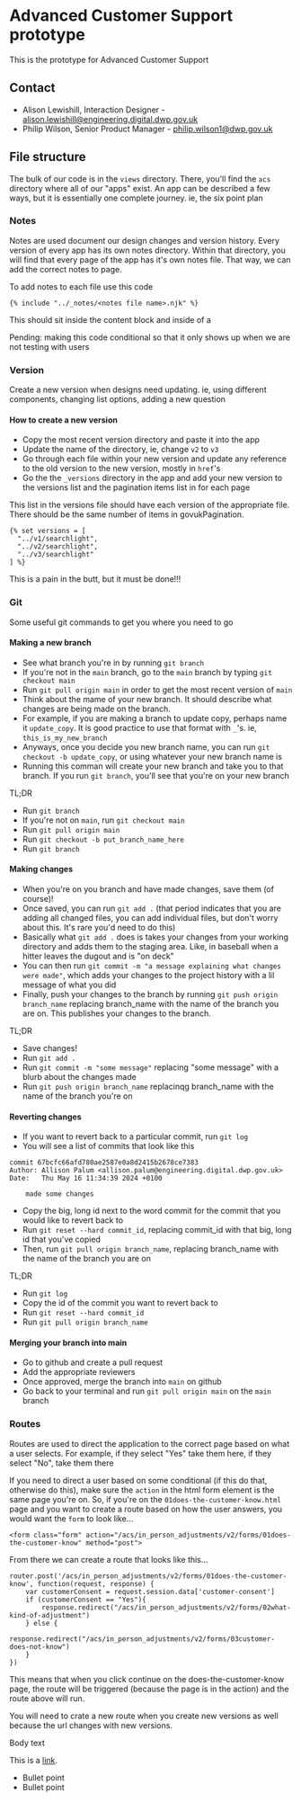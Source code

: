 # Advanced Customer Support prototype

This is the prototype for Advanced Customer Support

## Contact

- Alison Lewishill, Interaction Designer - alison.lewishill@engineering.digital.dwp.gov.uk
- Philip Wilson, Senior Product Manager - philip.wilson1@dwp.gov.uk

## File structure

The bulk of our code is in the `views` directory. There, you'll find the `acs` directory where all of our "apps" exist. An app can be described a few ways, but it is essentially one complete journey. ie, the six point plan

### Notes

Notes are used document our design changes and version history. Every version of every app has its own notes directory. Within that directory, you will find that every page of the app has it's own notes file. That way, we can add the correct notes to page.

To add notes to each file use this code
```
{% include "../_notes/<notes file name>.njk" %}
```
This should sit inside the content block and inside of a <div>
Pending: making this code conditional so that it only shows up when we are not testing with users

### Version

Create a new version when designs need updating. ie, using different components, changing list options, adding a new question

#### How to create a new version

- Copy the most recent version directory and paste it into the app
- Update the name of the directory, ie, change `v2` to `v3`
- Go through each file within your new version and update any reference to the old version to the new version, mostly in `href`'s
- Go the the `_versions` directory in the app and add your new version to the versions list and the pagination items list in for each page 

This list in the versions file should have each version of the appropriate file. There should be the same number of items in govukPagination.
```
{% set versions = [ 
  "../v1/searchlight",
  "../v2/searchlight",
  "../v3/searchlight"
] %}
```

This is a pain in the butt, but it must be done!!!

### Git

Some useful git commands to get you where you need to go

#### Making a new branch

- See what branch you're in by running `git branch`
- If you're not in the `main` branch, go to the `main` branch by typing `git checkout main` 
- Run `git pull origin main` in order to get the most recent version of `main`
- Think about the mame of your new branch. It should describe what changes are being made on the branch.
- For example, if you are making a branch to update copy, perhaps name it `update_copy`. It is good practice to use that format with `_`'s. ie, `this_is_my_new_branch`
- Anyways, once you decide you new branch name, you can run `git checkout -b update_copy`, or using whatever your new branch name is
- Running this comman will create your new branch and take you to that branch. If you run `git branch`, you'll see that you're on your new branch

TL;DR

- Run `git branch`
- If you're not on `main`, run `git checkout main`
- Run `git pull origin main`
- Run `git checkout -b put_branch_name_here`
- Run `git branch`

#### Making changes

- When you're on you branch and have made changes, save them (of course)!
- Once saved, you can run `git add .` (that period indicates that you are adding all changed files, you can add individual files, but don't worry about this. It's rare you'd need to do this)
- Basically what `git add .` does is takes your changes from your working directory and adds them to the staging area. Like, in baseball when a hitter leaves the dugout and is "on deck"
- You can then run `git commit -m "a message explaining what changes were made"`, which adds your changes to the project history with a lil message of what you did
- Finally, push your changes to the branch by running `git push origin branch_name` replacing branch_name with the name of the branch you are on. This publishes your changes to the branch. 

TL;DR

- Save changes!
- Run `git add .`
- Run `git commit -m "some message"` replacing "some message" with a blurb about the changes made
- Run `git push origin branch_name` replacinqg branch_name with the name of the branch you're on

#### Reverting changes

- If you want to revert back to a particular commit, run `git log`
- You will see a list of commits that look like this
```
commit 67bcfc66afd780ae2587e0a8d2415b2678ce7383
Author: Allison Palum <allison.palum@engineering.digital.dwp.gov.uk>
Date:   Thu May 16 11:34:39 2024 +0100

    made some changes
```
- Copy the big, long id next to the word commit for the commit that you would like to revert back to
- Run `git reset --hard commit_id`, replacing commit_id with that big, long id that you've copied
- Then, run `git pull origin branch_name`, replacing branch_name with the name of the branch you are on

TL;DR

- Run `git log`
- Copy the id of the commit you want to revert back to
- Run `git reset --hard commit_id`
- Run `git pull origin branch_name`

#### Merging your branch into main

- Go to github and create a pull request
- Add the appropriate reviewers
- Once approved, merge the branch into `main` on github
- Go back to your terminal and run `git pull origin main` on the `main` branch

### Routes

Routes are used to direct the application to the correct page based on what a user selects. For example, if they select "Yes" take them here, if they select "No", take them there

If you need to direct a user based on some conditional (if this do that, otherwise do this), make sure the `action` in the html form element is the same page you're on. So, if you're on the `01does-the-customer-know.html` page and you want to create a route based on how the user answers, you would want the `form` to look like...
```
<form class="form" action="/acs/in_person_adjustments/v2/forms/01does-the-customer-know" method="post">
```
From there we can create a route that looks like this...
```
router.post('/acs/in_person_adjustments/v2/forms/01does-the-customer-know', function(request, response) {
    var customerConsent = request.session.data['customer-consent']
    if (customerConsent == "Yes"){
        response.redirect("/acs/in_person_adjustments/v2/forms/02what-kind-of-adjustment")
    } else {
        response.redirect("/acs/in_person_adjustments/v2/forms/03customer-does-not-know")
    }
})
```
This means that when you click continue on the does-the-customer-know page, the route will be triggered (because the page is in the action) and the route above will run.

You will need to crate a new route when you create new versions as well because the url changes with new versions.


Body text

This is a [link](<link>).

- Bullet point
- Bullet point
